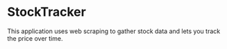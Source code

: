 # StockTracker
This application uses web scraping to gather stock data and lets you track the price over time.
